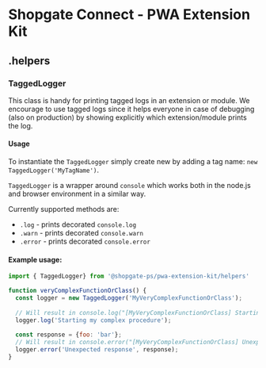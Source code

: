 # Shopgate Connect - PWA Extension Kit
## .helpers
### TaggedLogger
This class is handy for printing tagged logs in an extension or module. We encourage to use tagged logs since it helps everyone in case of debugging (also on production) by showing explicitly which extension/module prints the log. 

#### Usage
To instantiate the `TaggedLogger` simply create new by adding a tag name: `new TaggedLogger('MyTagName')`.

`TaggedLogger` is a wrapper around `console` which works both in the node.js and browser environment in a similar way.

Currently supported methods are:
- `.log` - prints decorated `console.log`
- `.warn` - prints decorated `console.warn`
- `.error` - prints decorated `console.error`

#### Example usage:
```jsx
import { TaggedLogger} from '@shopgate-ps/pwa-extension-kit/helpers'

function veryComplexFunctionOrClass() {
  const logger = new TaggedLogger('MyVeryComplexFunctionOrClass');
  
  // Will result in console.log("[MyVeryComplexFunctionOrClass] Starting my complex procedure")
  logger.log('Starting my complex procedure'); 
  
  const response = {foo: 'bar'};
  // Will result in console.error("[MyVeryComplexFunctionOrClass] Unexpected response", response)
  logger.error('Unexpected response', response); 
}
```
